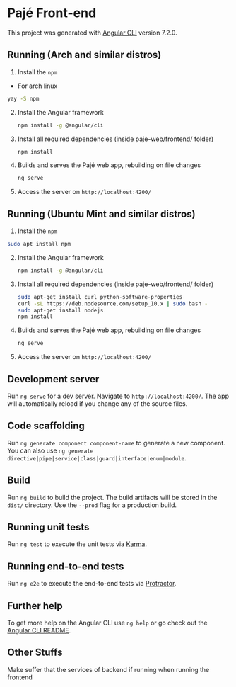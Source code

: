 # Pajé Front-end

This project was generated with [Angular CLI](https://github.com/angular/angular-cli) version 7.2.0.

## Running (Arch and similar distros)

1. Install the `npm`
  * For arch linux
  ```sh
  yay -S npm
  ```
2. Install the Angular framework
	```sh
	npm install -g @angular/cli
	```
3. Install all required dependencies (inside paje-web/frontend/ folder)
	```sh
	npm install
	```

4. Builds and serves the Pajé web app, rebuilding on file changes
	```sh
	ng serve
	```

5. Access the server on `http://localhost:4200/`

## Running (Ubuntu Mint and similar distros)
1. Install the `npm`
  ```sh
  sudo apt install npm
  ```
2. Install the Angular framework
	```sh
	npm install -g @angular/cli
	```
3. Install all required dependencies (inside paje-web/frontend/ folder)
	```sh
	sudo apt-get install curl python-software-properties
	curl -sL https://deb.nodesource.com/setup_10.x | sudo bash -
	sudo apt-get install nodejs
	npm install
	```

4. Builds and serves the Pajé web app, rebuilding on file changes
	```sh
	ng serve
	```

5. Access the server on `http://localhost:4200/`


## Development server

Run `ng serve` for a dev server. Navigate to `http://localhost:4200/`. The app will automatically reload if you change any of the source files.

## Code scaffolding

Run `ng generate component component-name` to generate a new component. You can also use `ng generate directive|pipe|service|class|guard|interface|enum|module`.

## Build

Run `ng build` to build the project. The build artifacts will be stored in the `dist/` directory. Use the `--prod` flag for a production build.

## Running unit tests

Run `ng test` to execute the unit tests via [Karma](https://karma-runner.github.io).

## Running end-to-end tests

Run `ng e2e` to execute the end-to-end tests via [Protractor](http://www.protractortest.org/).

## Further help

To get more help on the Angular CLI use `ng help` or go check out the [Angular CLI README](https://github.com/angular/angular-cli/blob/master/README.md).

## Other Stuffs

Make suffer that the services of backend if running when running the frontend

